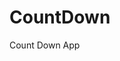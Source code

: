 # CountDown
 Count Down App
          
                            
                                                                                                                                                        
                                                                                                         
                                                                                                         
                                                                                                  
                                                                                           
                                                              
                                        
                                  
           
         
          
